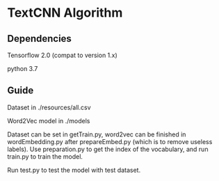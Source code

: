 # TextCNN Algorithm

## Dependencies
Tensorflow 2.0 (compat to version 1.x)

python 3.7

## Guide
Dataset in ./resources/all.csv

Word2Vec model in ./models

Dataset can be set in getTrain.py, word2vec can be finished in wordEmbedding.py after prepareEmbed.py (which is to remove useless labels). Use preparation.py to get the index of the vocabulary, and run train.py to train the model.

Run test.py to test the model with test dataset.

